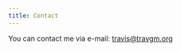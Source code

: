 ```yaml
---
title: Contact
---
```


You can contact me via e-mail: <a href="mailto:travis@travgm.org">travis@travgm.org</a>
